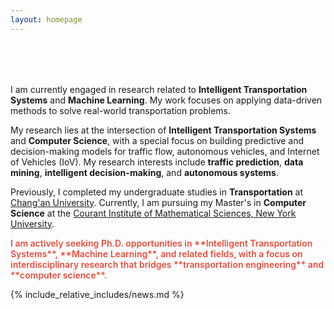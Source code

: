 ```yaml
---
layout: homepage
---
```


<h1 id="about-me"></h1>

<h2 style="margin: 80px 0px 10px;"></h2>

I am currently engaged in research related to **Intelligent Transportation Systems** and **Machine Learning**. My work focuses on applying data-driven methods to solve real-world transportation problems.

My research lies at the intersection of **Intelligent Transportation Systems** and **Computer Science**, with a special focus on building predictive and decision-making models for traffic flow, autonomous vehicles, and Internet of Vehicles (IoV). My research interests include **traffic prediction**, **data mining**, **intelligent decision-making**, and **autonomous systems**.

Previously, I completed my undergraduate studies in **Transportation** at [Chang'an University](https://en.chd.edu.cn/). Currently, I am pursuing my Master's in **Computer Science** at the [Courant Institute of Mathematical Sciences, New York University](https://cs.nyu.edu/).

<strong style="color:#e74d3c; font-weight:600">
I am actively seeking Ph.D. opportunities in **Intelligent Transportation Systems**, **Machine Learning**, and related fields, with a focus on interdisciplinary research that bridges **transportation engineering** and **computer science**.
</strong>

{% include_relative_includes/news.md %}
